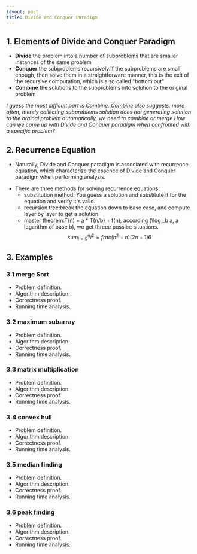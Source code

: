 ```yaml
---
layout: post
title: Divide and Conquer Paradigm
---
```


## 1. Elements of Divide and Conquer Paradigm
- **Divide** the problem into a number of subproblems that are smaller instances of the same problem
- **Conquer** the subproblems recursively.If the subproblems are small enough, then solve them in a straightforware manner, this is the exit of the recursive computation, which is also called "bottom out"
- **Combine** the solutions to the subproblems into solution to the original problem

_I guess the most difficult part is Combine. Combine also suggests, more often, merely collecting subproblems solution does not generating solution to the orginal problem automatically, we need to combine or merge_
_How can we come up with Divide and Conquer paradigm when confronted with a specific problem?_

## 2. Recurrence Equation
- Naturally, Divide and Conquer paradigm is associated with recurrence equation, which characterize the essence of Divide and Conquer paradigm when performing analysis.

+ There are three methods for solving recurrence equations:
  - substitution method: You guess a solution and substitute it for the equation and verify it's valid.
  - recursion tree:break the equation down to base case, and compute layer by layer to get a solution.
  - master theorem:T(n) = a * T(n/b) + f(n), according (\log _b a, a logarithm of base b), we get threee possibe situations.
  $$
    sum_{i=0}^n i^2 = frac{(n^2+n)(2n+1)}{6}
  $$
## 3. Examples
### 3.1 merge Sort
- Problem definition.
- Algorithm description.
- Correctness proof.
- Running time analysis.

### 3.2 maximum subarray
- Problem definition.
- Algorithm description.
- Correctness proof.
- Running time analysis.

### 3.3 matrix multiplication
- Problem definition.
- Algorithm description.
- Correctness proof.
- Running time analysis.

### 3.4 convex hull
- Problem definition.
- Algorithm description.
- Correctness proof.
- Running time analysis.

### 3.5 median finding
- Problem definition.
- Algorithm description.
- Correctness proof.
- Running time analysis.

### 3.6 peak finding
- Problem definition.
- Algorithm description.
- Correctness proof.
- Running time analysis.
